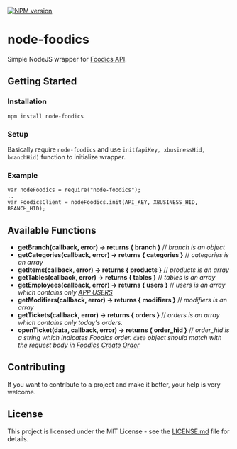 [![NPM version][npm-image]][npm-url]

# node-foodics
Simple NodeJS wrapper for [Foodics API](https://dash.foodics.com/api-docs).

## Getting Started

### Installation

`npm install node-foodics`

### Setup

Basically require `node-foodics` and use `init(apiKey, xbusinessHid, branchHid)` function to initialize wrapper.

### Example
```
var nodeFoodics = require("node-foodics");
..
var FoodicsClient = nodeFoodics.init(API_KEY, XBUSINESS_HID, BRANCH_HID);  
```

## Available Functions
* **getBranch(callback, error) -> returns { branch }** // *branch is an object*
* **getCategories(callback, error) -> returns { categories }** // *categories is an array*
* **getItems(callback, error) -> returns { products }** // *products is an array*
* **getTables(callback, error) -> returns { tables }** // *tables is an array*
* **getEmployees(callback, error) -> returns { users }** // *users is an array which contains only [APP USERS](https://dash.foodics.com/api-docs#users)*
* **getModifiers(callback, error) -> returns { modifiers }** // *modifiers is an array*
* **getTickets(callback, error) -> returns { orders }** // *orders is an array which contains only today's orders.*
* **openTicket(data, callback, error) -> returns { order_hid }** // *order_hid is a string which indicates Foodics order. `data` object should match with the request body in [Foodics Create Order](https://dash.foodics.com/api-docs#create-order)*

## Contributing
If you want to contribute to a project and make it better, your help is very welcome.

## License

This project is licensed under the MIT License - see the [LICENSE.md](LICENSE.md) file for details.

[npm-image]: https://img.shields.io/npm/v/ts-node.svg?style=flat
[npm-url]: https://npmjs.org/package/ts-node
